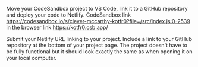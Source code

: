 Move your CodeSandbox project to VS Code, link it to a GitHub repository and deploy your code to Netlify. CodeSandbox link https://codesandbox.io/s/clever-mccarthy-kotfr0?file=/src/index.js:0-2539 in the browser link https://kotfr0.csb.app/

Submit your Netlify URL linking to your project. Include a link to your GitHub repository at the bottom of your project page. The project doesn't have to be fully functional but it should look exactly the same as when opening it on your local computer.
